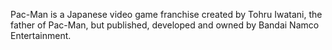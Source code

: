 Pac-Man is a Japanese video game franchise created by Tohru Iwatani, the father of Pac-Man, but published, developed and owned by Bandai Namco Entertainment.
